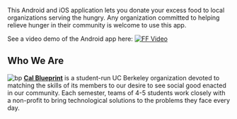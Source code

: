 This Android and iOS application lets you donate your excess food to local organizations serving the hungry. Any organization committed to helping relieve hunger in their community is welcome to use this app.

See a video demo of the Android app here:
[![FF Video](http://img.youtube.com/vi/Asx2FZrB1Jg/0.jpg)](http://www.youtube.com/watch?v=Asx2FZrB1Jg)

Who We Are
----
![bp](http://bptech.berkeley.edu/assets/logo-full-large-d6419503b443e360bc6c404a16417583.png "BP Banner")
**[Cal Blueprint](http://www.calblueprint.org/)** is a student-run UC Berkeley organization devoted to matching the skills of its members to our desire to see social good enacted in our community. Each semester, teams of 4-5 students work closely with a non-profit to bring technological solutions to the problems they face every day.
